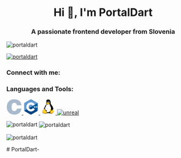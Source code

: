 <h1 align="center">Hi 👋, I'm PortalDart</h1>
<h3 align="center">A passionate frontend developer from Slovenia</h3>

<p align="left"> <img src="https://komarev.com/ghpvc/?username=portaldart&label=Profile%20views&color=0e75b6&style=flat" alt="portaldart" /> </p>

<p align="left"> <a href="https://github.com/ryo-ma/github-profile-trophy"><img src="https://github-profile-trophy.vercel.app/?username=portaldart" alt="portaldart" /></a> </p>

<h3 align="left">Connect with me:</h3>
<p align="left">
</p>

<h3 align="left">Languages and Tools:</h3>
<p align="left"> <a href="https://www.cprogramming.com/" target="_blank" rel="noreferrer"> <img src="https://raw.githubusercontent.com/devicons/devicon/master/icons/c/c-original.svg" alt="c" width="40" height="40"/> </a> <a href="https://www.w3schools.com/cpp/" target="_blank" rel="noreferrer"> <img src="https://raw.githubusercontent.com/devicons/devicon/master/icons/cplusplus/cplusplus-original.svg" alt="cplusplus" width="40" height="40"/> </a> <a href="https://www.linux.org/" target="_blank" rel="noreferrer"> <img src="https://raw.githubusercontent.com/devicons/devicon/master/icons/linux/linux-original.svg" alt="linux" width="40" height="40"/> </a> <a href="https://unrealengine.com/" target="_blank" rel="noreferrer"> <img src="https://raw.githubusercontent.com/kenangundogan/fontisto/036b7eca71aab1bef8e6a0518f7329f13ed62f6b/icons/svg/brand/unreal-engine.svg" alt="unreal" width="40" height="40"/> </a> </p>

<p><img align="left" src="https://github-readme-stats.vercel.app/api/top-langs?username=portaldart&show_icons=true&locale=en&layout=compact" alt="portaldart" /></p>

<p>&nbsp;<img align="center" src="https://github-readme-stats.vercel.app/api?username=portaldart&show_icons=true&locale=en" alt="portaldart" /></p>

<p><img align="center" src="https://github-readme-streak-stats.herokuapp.com/?user=portaldart&" alt="portaldart" /></p># PortalDart-
